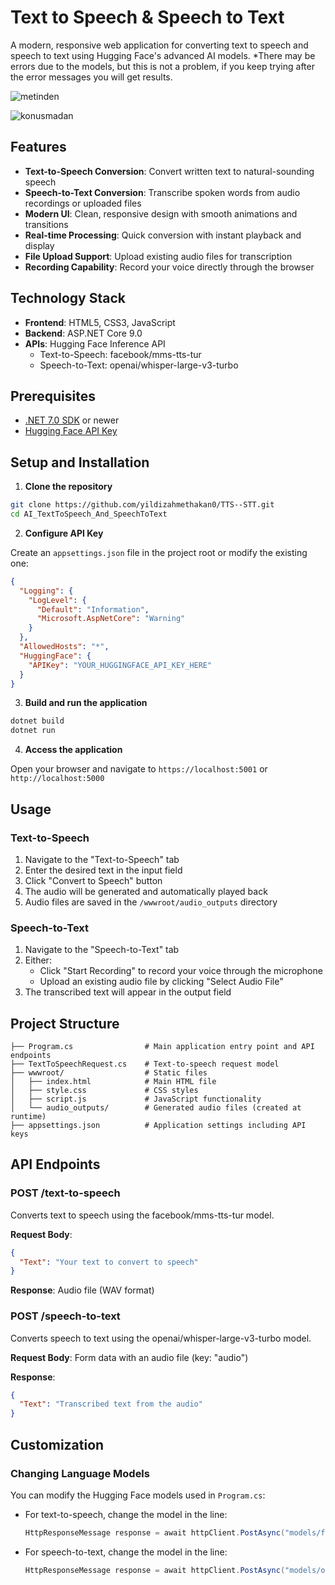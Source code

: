 # Text to Speech & Speech to Text

A modern, responsive web application for converting text to speech and speech to text using Hugging Face's advanced AI models.
*There may be errors due to the models, but this is not a problem, if you keep trying after the error messages you will get results.

![metinden](https://github.com/user-attachments/assets/4582201a-8784-40ec-83cf-7284c77ddc00)

![konusmadan](https://github.com/user-attachments/assets/fec910fb-d7b4-47fa-9e31-09c674924b5e)

## Features

- **Text-to-Speech Conversion**: Convert written text to natural-sounding speech
- **Speech-to-Text Conversion**: Transcribe spoken words from audio recordings or uploaded files
- **Modern UI**: Clean, responsive design with smooth animations and transitions
- **Real-time Processing**: Quick conversion with instant playback and display
- **File Upload Support**: Upload existing audio files for transcription
- **Recording Capability**: Record your voice directly through the browser

## Technology Stack

- **Frontend**: HTML5, CSS3, JavaScript
- **Backend**: ASP.NET Core 9.0
- **APIs**: Hugging Face Inference API
  - Text-to-Speech: facebook/mms-tts-tur
  - Speech-to-Text: openai/whisper-large-v3-turbo

## Prerequisites

- [.NET 7.0 SDK](https://dotnet.microsoft.com/download/dotnet/7.0) or newer
- [Hugging Face API Key](https://huggingface.co/settings/tokens)

## Setup and Installation

1. **Clone the repository**

```bash
git clone https://github.com/yildizahmethakan0/TTS--STT.git
cd AI_TextToSpeech_And_SpeechToText
```

2. **Configure API Key**

Create an `appsettings.json` file in the project root or modify the existing one:

```json
{
  "Logging": {
    "LogLevel": {
      "Default": "Information",
      "Microsoft.AspNetCore": "Warning"
    }
  },
  "AllowedHosts": "*",
  "HuggingFace": {
    "APIKey": "YOUR_HUGGINGFACE_API_KEY_HERE"
  }
}
```

3. **Build and run the application**

```bash
dotnet build
dotnet run
```

4. **Access the application**

Open your browser and navigate to `https://localhost:5001` or `http://localhost:5000`

## Usage

### Text-to-Speech

1. Navigate to the "Text-to-Speech" tab
2. Enter the desired text in the input field
3. Click "Convert to Speech" button
4. The audio will be generated and automatically played back
5. Audio files are saved in the `/wwwroot/audio_outputs` directory

### Speech-to-Text

1. Navigate to the "Speech-to-Text" tab
2. Either:
   - Click "Start Recording" to record your voice through the microphone
   - Upload an existing audio file by clicking "Select Audio File"
3. The transcribed text will appear in the output field

## Project Structure

```
├── Program.cs                # Main application entry point and API endpoints
├── TextToSpeechRequest.cs    # Text-to-speech request model
├── wwwroot/                  # Static files
│   ├── index.html            # Main HTML file
│   ├── style.css             # CSS styles
│   ├── script.js             # JavaScript functionality
│   └── audio_outputs/        # Generated audio files (created at runtime)
├── appsettings.json          # Application settings including API keys
```

## API Endpoints

### POST /text-to-speech

Converts text to speech using the facebook/mms-tts-tur model.

**Request Body**:
```json
{
  "Text": "Your text to convert to speech"
}
```

**Response**: Audio file (WAV format)

### POST /speech-to-text

Converts speech to text using the openai/whisper-large-v3-turbo model.

**Request Body**: Form data with an audio file (key: "audio")

**Response**:
```json
{
  "Text": "Transcribed text from the audio"
}
```

## Customization

### Changing Language Models

You can modify the Hugging Face models used in `Program.cs`:

- For text-to-speech, change the model in the line:
  ```csharp
  HttpResponseMessage response = await httpClient.PostAsync("models/facebook/mms-tts-tur", stringContent);
  ```

- For speech-to-text, change the model in the line:
  ```csharp
  HttpResponseMessage response = await httpClient.PostAsync("models/openai/whisper-large-v3-turbo", byteArrayContent);
  ```



